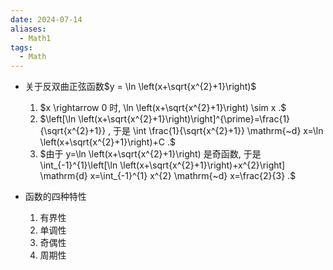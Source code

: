 ```yaml
---
date: 2024-07-14
aliases:
  - Math1
tags:
  - Math
---
```

- 关于反双曲正弦函数$y = \ln \left(x+\sqrt{x^{2}+1}\right)$ 
	1. $x \rightarrow 0  时,  \ln \left(x+\sqrt{x^{2}+1}\right) \sim x .$
	2. $\left[\ln \left(x+\sqrt{x^{2}+1}\right)\right]^{\prime}=\frac{1}{\sqrt{x^{2}+1}} , 于是  \int \frac{1}{\sqrt{x^{2}+1}} \mathrm{~d} x=\ln \left(x+\sqrt{x^{2}+1}\right)+C .$
	3. $由于  y=\ln \left(x+\sqrt{x^{2}+1}\right)  是奇函数, 于是  \int_{-1}^{1}\left[\ln \left(x+\sqrt{x^{2}+1}\right)+x^{2}\right] \mathrm{d} x=\int_{-1}^{1} x^{2} \mathrm{~d} x=\frac{2}{3} .$

- 函数的四种特性
	1. 有界性
	2. 单调性
	3. 奇偶性
	4. 周期性




